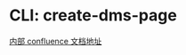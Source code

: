 # CLI: create-dms-page

[内部 confluence 文档地址](http://10.186.18.11/confluence/pages/viewpage.action?pageId=181174319)
